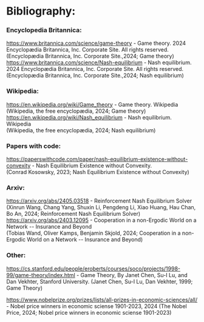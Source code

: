 # Bibliography:
### Encyclopedia Britannica:
https://www.britannica.com/science/game-theory - Game theory.  2024 Encyclopædia Britannica, Inc. Corporate Site. All rights reserved. 
(Encyclopædia Britannica, Inc. Corporate Site.,2024; Game theory)
<br>
https://www.britannica.com/science/Nash-equilibrium - Nash equilibrium.  2024 Encyclopædia Britannica, Inc. Corporate Site. All rights reserved.
(Encyclopædia Britannica, Inc. Corporate Site.,2024; Nash equilibrium)

### Wikipedia:
https://en.wikipedia.org/wiki/Game_theory - Game theory. Wikipedia <br>
(Wikipedia, the free encyclopædia, 2024; Game theory)<br>
https://en.wikipedia.org/wiki/Nash_equilibrium - Nash equilibrium. Wikipedia<br>
(Wikipedia, the free encyclopædia, 2024; Nash equilibrium)<br>

### Papers with code:
https://paperswithcode.com/paper/nash-equilibrium-existence-without-convexity - Nash Equilibrium Existence without Convexity.<br>
(Conrad Kosowsky, 2023; Nash Equilibrium Existence without Convexity)<br>

### Arxiv:
https://arxiv.org/abs/2405.03518 - Reinforcement Nash Equilibrium Solver <br>
(Xinrun Wang, Chang Yang, Shuxin Li, Pengdeng Li, Xiao Huang, Hau Chan, Bo An, 2024; Reinforcement Nash Equilibrium Solver)<br>
https://arxiv.org/abs/2403.12095 - Cooperation in a non-Ergodic World on a Network -- Insurance and Beyond <br>
(Tobias Wand, Oliver Kamps, Benjamin Skjold, 2024; Cooperation in a non-Ergodic World on a Network -- Insurance and Beyond)

### Other:
https://cs.stanford.edu/people/eroberts/courses/soco/projects/1998-99/game-theory/index.html - Game Theory, By Janet Chen, Su-I Lu, and Dan Vekhter, Stanford University.
(Janet Chen, Su-I Lu, Dan Vekhter, 1999; Game Theory)

https://www.nobelprize.org/prizes/lists/all-prizes-in-economic-sciences/all/ - Nobel price winners in economic sciense 1901-2023, 2024
(The Nobel Price, 2024; Nobel price winners in economic sciense 1901-2023)